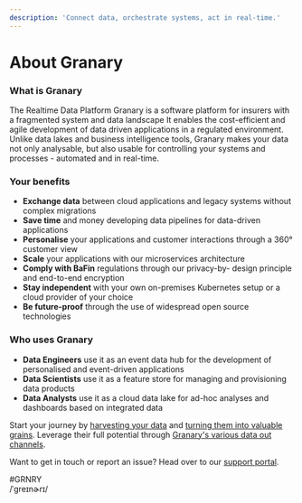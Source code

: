```yaml
---
description: 'Connect data, orchestrate systems, act in real-time.'
---
```


# About Granary

### What is Granary 

The Realtime Data Platform Granary is a software platform for insurers with a fragmented system and data landscape It enables the cost-efficient and agile development of data driven applications in a regulated environment. Unlike data lakes and business intelligence tools, Granary makes your data not only analysable, but also usable for controlling your systems and processes - automated and in real-time.

### Your benefits 

* **Exchange data** between cloud applications and legacy systems without complex migrations 
* **Save time** and money developing data pipelines for data-driven applications 
* **Personalise** your applications and customer interactions through a 360° customer view 
* **Scale** your applications with our microservices architecture 
* **Comply with BaFin** regulations through our privacy-by- design principle and end-to-end encryption 
* **Stay independent** with your own on-premises Kubernetes setup or a cloud provider of your choice 
* **Be future-proof** through the use of widespread open source technologies

### Who uses Granary

* **Data Engineers** use it as an event data hub for the development of personalised and event-driven applications
* **Data Scientists** use it as a feature store for managing and provisioning data products
* **Data Analysts** use it as a cloud data lake for ad-hoc analyses and dashboards based on integrated data

Start your journey by [harvesting your data](learning-grnry-1/data-in/) and [turning them into valuable grains](learning-grnry-1/using-data-in-granary/). Leverage their full potential through [Granary's various data out channels](learning-grnry-1/get-data-out-of-granary/).

Want to get in touch or report an issue? Head over to our [support portal](https://syncier-analytics.freshservice.com).

\#GRNRY  
/ˈɡreɪnɚrɪ/

